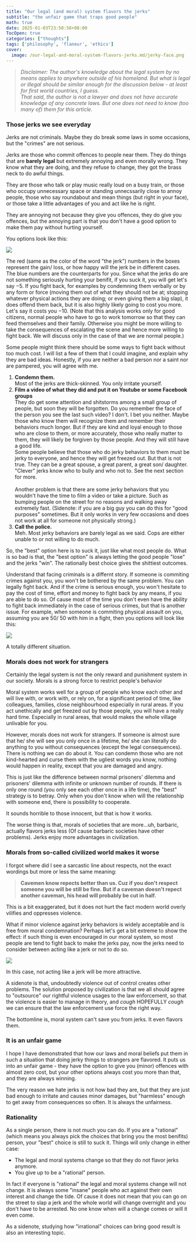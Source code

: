 ```yaml
---
title: "Our legal (and moral) system flavors the jerks"
subtitle: "the unfair game that traps good people"
math: true
date: 2025-01-03T23:50:58+08:00
TocOpen: true
categories: ["thoughts"]
tags: ['philosophy', 'flaneur', 'ethics']
cover:
  image: /our-legal-and-moral-system-flavors-jerks.md/jerky-face.png
---
```


> *Disclaimer: The author's knowledge about the legal system by no means applies to anywhere outside of his homeland. But what is legal or illegal should be similar enough for the discussion below - at least for first world countries, I guess.\
That said, the author is not a lawyer and does not have accurate knowledge of any concrete laws. But one does not need to know (too many of) them for this article.*

### Those jerks we see everyday

Jerks are not criminals. Maybe they do break some laws in some occasions, but the "crimes" are not serious.

Jerks are those who commit offences to people near them. They do things that are **barely legal** but extremely annoying and even morally wrong. They know what they are doing, and they refuse to change, they got the brass neck to do awful things. 

They are those who talk or play music really loud on a busy train, or those who occupy unnecessary space or standing unnecssarily close to annoy people, those who say roundabout and mean things (but right in your face), or those take a little advantages of you and act like he is right. 

They are annoying not because they give you offences, they do give you offences, but the annoying part is that you don't have a good option to make them pay without hurting yourself.

You options look like this:

![](/our-legal-and-moral-system-flavors-jerks.md/jerks.png)

The red (same as the color of the word "the jerk") numbers in the boxes represent the gain/ loss, or how happy will the jerk be in different cases. The blue numbers are the counterparts for you. Since what the jerks do are not something seriously hurting your benifit, if you suck it, you will get let's say $-5$. If you fight back, for examples by condemning them verbally or by any form or force (moving them out of what they should not be at; stopping whatever physical actions they are doing; or even giving them a big slap), it does offend them back, but it is also highly likely going to cost you more. Let's say it costs you $-10$. (Note that this analysis works only for good citizens, normal people who have to go to work tomorrow so that they can feed themselves and their family. Otherwise you might be more willing to take the consequences of escalating the scene and hence more willing to fight back. We will discuss only in the case of that we are normal people.)

Some people might think there should be some ways to fight back without too much cost. I will list a few of them that I could imagine, and explain why they are bad ideas. Honestly, if you are neither a bad person nor a saint nor are pampered, you will agree with me.

1. **Condemn them.** \
Most of the jerks are thick-skinned. You only irritate yourself.
2. **Film a video of what they did and put it on Youtube or some Facebook groups** \
They do get some attention and shitstorms among a small group of people, but soon they will be forgotten. Do you remember the face of the person you see the last such video? I don't. I bet you neither. Maybe those who know them will recognize them and remember their behaviors much longer. But if they are kind and loyal enough to those who are close to them, or more accurately, those who really matter to them, they will likely be forgiven by those people. And they will still have a good life.\
Some people believe that those who do jerky behaviors to them must be jerky to everyone, and hence they will get freezed out. But that is not true. They can be a great spouse, a great parent, a great son/ daughter. "Clever" jerks know who to bully and who not to. See the next section for more. \
\
Another problem is that there are some jerky behaviors that you wouldn't have the time to film a video or take a picture. Such as bumping people on the street for no reasons and walking away extremely fast. (Sidenote: if you are a big guy you can do this for "good purposes" sometimes. But it only works in very few occasions and does not work at all for someone not physically strong.)
3. **Call the police.** \
Meh. Most jerky behaviors are barely legal as we said. Cops are either unable to or not willing to do much.

So, the "best" option here is to suck it, just like what most people do. What is so bad is that, the "best option" is always letting the good people "lose" and the jerks "win". The rationally best choice gives the shittiest outcomes.

Understand that facing criminals is a differnt story. If someone is commiting crimes against you, you won't be bothered by the same problem. You can legally fight back. And if the crime is serious enough, you won't hesitate to pay the cost of time, effort and money to fight back by any means, if you are able to do so. Of cause most of the time you don't even have the ability to fight back immediately in the case of serious crimes, but that is another issue. For example, when someone is commiting physical assault on you, assuming you are 50/ 50 with him in a fight, then you options will look like this:

![](/our-legal-and-moral-system-flavors-jerks.md/assault.png)

A totally different situation.


### Morals does not work for strangers
Certainly the legal system is not the only reward and punishment system in our society. Morals is a strong force to restrict people's behavior

Moral system works well for a group of people who know each other and will live with, or work with, or rely on, for a significant period of time, like colleagues, families, close neighbourhood especially in rural areas. If you act unethically and get freezed out by those people, you will have a really hard time. Especially in rural areas, that would makes the whole village unlivable for you.

However, morals does not work for strangers. If someone is almost sure that he/ she will see you only once in a lifetime, he/ she can literally do anything to you without consequences (except the legal consequences). There is nothing we can do about it. You can condemn those who are not kind-hearted and curse them with the ugliest words you know, nothing would happen in reality, except that you are damaged and angry.

This is just like the difference between normal prisoners' dilemma and prisoners' dilemma with infinite or unknown number of rounds. If there is only one round (you only see each other once in a life time), the "best" strategy is to betray. Only when you don't know when will the relationship with someone end, there is possibility to cooperate.

It sounds horrible to those innocent, but that is how it works.

The worse thing is that, morals of societies that are more...uh, barbaric, actually flavors jerks less (Of cause barbaric societies have other problems). Jerks enjoy more advantages in civilization.

### Morals from so-called civilized world makes it worse
I forgot where did I see a sarcastic line about respects, not the exact wordings but more or less the same meaning:

> **Cavemen know repects better than us. Cuz if you don't respect someone you will be still be fine. But if a caveman doesn't repect another caveman, his head will probably be cut in half.**

This is a bit exaggerated, but it does not hurt the fact modern world overly vilifies and oppresses violence.

What if minor violence against jerky behaviors is widely acceptable and is free from moral condemnation? Perhaps let's get a bit extreme to show the effect: if such thing is even encouraged in our moral system, so most people are tend to fight back to make the jerks pay, now the jerks need to consider between acting like a jerk or not to do so. 

![](/our-legal-and-moral-system-flavors-jerks.md/jerks-re.png)

In this case, not acting like a jerk will be more attractive.

A sidenote is that, undoubtedly violence out of control creates other problems. The solution proposed by civilization is that we all should agree to "outsource" our rightful violence usages to the law enforcement, so that the violence is easier to manage in theory, and *cough* HOPEFULLY *cough* we can ensure that the law enforcement use force the right way. 

The bottomline is, moral system can't save you from jerks. It even flavors them.

### It is an unfair game
I hope I have demonstrated that how our laws and moral beliefs put them in such a situation that doing jerky things to strangers are flavored. It puts us into an unfair game - they have the option to give you (minor) offences with almost zero cost, but your other options always cost you more than that, and they are always winning. 

The very reason we hate jerks is not how bad they are, but that they are just bad enough to irritate and causes minor damages, but "harmless" enough to get away from consequences so often. It is always the unfairness.


### Rationality
As a single person, there is not much you can do. If you are a "rational" (which means you always pick the choices that bring you the most benifits) person, your "best" choice is still to suck it. Things will only change in either case:

- The legal and moral systems change so that they do not flavor jerks anymore.
- You give up to be a "rational" person.

In fact if everyone is "rational" the legal and moral systems change will not change. It is always some "insane" people who act against their own interest and change the tide. Of cause it does not mean that you can go on the street to slap a jerk and the whole world will change overnight and you don't have to be arrested. No one know when will a change comes or will it even come.

As a sidenote, studying how "irrational" choices can bring good result is also an interesting topic.